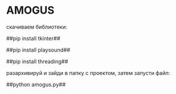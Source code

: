 # AMOGUS
скачиваем библиотеки:

##pip install tkinter##

##pip install playsound##

##pip install threading##

разархивируй и зайди в папку с проектом, затем запусти файл:

##python amogus.py##
